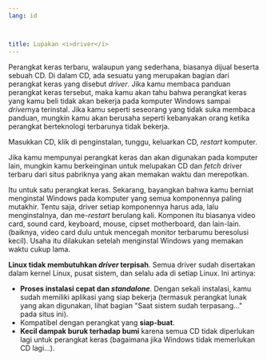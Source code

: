 ```yaml
---
lang: id



title: Lupakan <i>driver</i>
---
```


Perangkat keras terbaru, walaupun yang sederhana, biasanya dijual beserta sebuah CD. Di dalam CD, ada sesuatu yang merupakan bagian dari perangkat keras yang disebut <i>driver</i>. Jika kamu membaca panduan perangkat keras tersebut, maka kamu akan tahu bahwa perangkat keras yang kamu beli tidak akan bekerja pada komputer Windows sampai <i>driver</i>nya terinstal. Jika kamu seperti seseorang yang tidak suka membaca panduan, mungkin kamu akan berusaha seperti kebanyakan orang ketika perangkat berteknologi terbarunya tidak bekerja.

Masukkan CD, klik di penginstalan, tunggu, keluarkan CD, <i>restart</i> komputer.

Jika kamu mempunyai perangkat keras dan akan digunakan pada komputer lain, mungkin kamu berkeinginan untuk melupakan CD dan <i>fetch</i> driver terbaru dari situs pabriknya yang akan memakan waktu dan merepotkan.

Itu untuk satu perangkat keras. Sekarang, bayangkan bahwa kamu berniat menginstal Windows pada komputer yang semua komponennya paling mutakhir. Tentu saja, driver setiap komponennya harus ada, lalu menginstalnya, dan me-<i>restart</i> berulang kali. Komponen itu biasanya video card, sound card, keyboard, mouse, cipset motherboard, dan lain-lain. (baiknya, video card dulu untuk mencegah monitor terbarumu beresolusi kecil). Usaha itu dilakukan setelah menginstal Windows yang memakan waktu cukup lama.

<b>Linux tidak membutuhkan <i>driver</i> terpisah</b>. Semua driver sudah disertakan dalam kernel Linux, pusat sistem, dan selalu ada di setiap Linux. Ini artinya:

<ul>
<li><b>Proses instalasi cepat dan <i>standalone</i></b>. Dengan sekali instalasi, kamu sudah memiliki aplikasi yang siap bekerja (termasuk perangkat lunak yang akan digunakan, lihat bagian "Saat sistem sudah terpasang..." pada situs ini).</li>
<li>Kompatibel dengan perangkat yang <b>siap-buat</b>.</li>
<li><b>Kecil dampak buruk terhadap bumi</b> karena semua CD tidak diperlukan lagi untuk perangkat keras (bagaimana jika Windows tidak memerlukan CD lagi...).</li>
</ul>




